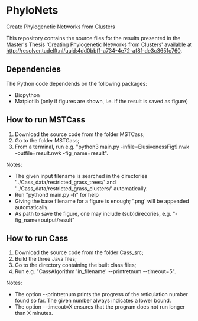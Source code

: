 # PhyloNets
Create Phylogenetic Networks from Clusters

This repository contains the source files for the results presented in the Master's Thesis 'Creating Phylogenetic Networks from Clusters' available at http://resolver.tudelft.nl/uuid:4dd0bbf1-a734-4e72-af8f-de3c3651c760.

## Dependencies
The Python code dependends on the following packages:
- Biopython
- Matplotlib (only if figures are shown, i.e. if the result is saved as figure)

## How to run MSTCass
1. Download the source code from the folder MSTCass;
2. Go to the folder MSTCass;
3. From a terminal, run e.g. "python3 main.py -infile=ElusivenessFig9.nwk -outfile=result.nwk -fig_name=result".

Notes:
- The given input filename is searched in the directories '../Cass_data/restricted_grass_trees/' and '../Cass_data/restricted_grass_clusters/' automatically.
- Run "python3 main.py -h" for help
- Giving the base filename for a figure is enough; '.png' will be appended automatically.
- As path to save the figure, one may include (sub)direcories, e.g. "-fig_name=output/result"

## How to run Cass
1. Download the source code from the folder Cass_src;
2. Build the three Java files;
3. Go to the directory containing the built class files;
4. Run e.g. "CassAlgorithm 'in_filename' --printretnum --timeout=5".

Notes:
- The option --printretnum prints the progress of the reticulation number found so far. The given number always indicates a lower bound.
- The option --timeout=X ensures that the program does not run longer than X minutes.
